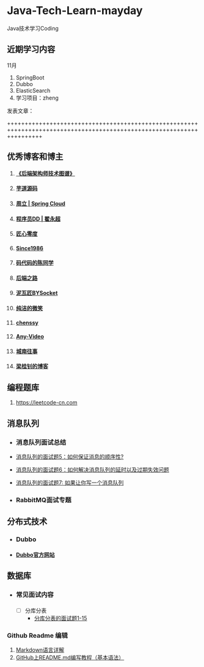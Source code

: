 # Java-Tech-Learn-mayday
  Java技术学习Coding

## 近期学习内容

11月
 1. SpringBoot
 2. Dubbo
 3. ElasticSearch
 4. 学习项目：zheng

发表文章：


++++++++++++++++++++++++++++++++++++++++++++++++++++++++++++++++++++++++++++++++++++++++++++++++++++++++++++++++++++++

## 优秀博客和博主
        
 1. #### [《后端架构师技术图谱》](https://github.com/xingshaocheng/architect-awesome/blob/master/README.md)
 2. #### [芋道源码](http://www.iocoder.cn/ "芋道源码")
3. #### [周立 | Spring Cloud](http://itmuch.com/ "周立 | Spring Cloud")
4. #### [程序员DD | 翟永超](http://blog.didispace.com/ "程序员DD | 翟永超")
5. #### [匠心零度](http://www.jiangxinlingdu.com/ "匠心零度")
6. #### [Since1986](https://since1986.github.io/blog/ "Since1986")
7. #### [码代码的陈同学](https://chenyongjun.vip/ "码代码的陈同学")
8. #### [后端之路](https://qixiaobo.site/ "后端之路")
9. #### [泥瓦匠BYSocket](http://www.bysocket.com/ "泥瓦匠BYSocket")
10. #### [纯洁的微笑](http://www.ityouknow.com/ "纯洁的微笑")
11. #### [chenssy](http://cmsblogs.com/ "chenssy")
12. #### [Any-Video](http://www.ictgu.cn/ "Any-Video")
13. #### [城南往事](http://www.icnws.com/ "城南往事")
14. #### [梁桂钊的博客](http://blog.720ui.com)



##  编程题库
    

 1. https://leetcode-cn.com
    
## 消息队列

- ### 消息队列面试总结

 - [消息队列的面试题5：如何保证消息的顺序性?](https://www.cnblogs.com/daiwei1981/p/9403925.html)
 - [消息队列的面试题6：如何解决消息队列的延时以及过期失效问题](https://www.cnblogs.com/daiwei1981/p/9403899.html)
 - [消息队列的面试题7: 如果让你写一个消息队列](https://www.cnblogs.com/daiwei1981/p/9403925.html)
 
 - ### RabbitMQ面试专题


## 分布式技术
 - ### Dubbo
 - ####  [Dubbo官方网站](http://dubbo.apache.org/zh-cn/)  
 
## 数据库
- ### 常见面试内容  
   #### 
  - [ ] 分库分表  
    - [分库分表的面试题1-15](https://www.cnblogs.com/daiwei1981/p/9416087.html)

### Github Readme 编辑

 1.  [Markdown语言详解](https://blog.csdn.net/shaukon/article/details/78173911)
 2. [GitHub上README.md编写教程（基本语法）](https://blog.csdn.net/qq_31796651/article/details/80803599)

<!--stackedit_data:
eyJoaXN0b3J5IjpbMTExMDgzMTgxOF19
-->